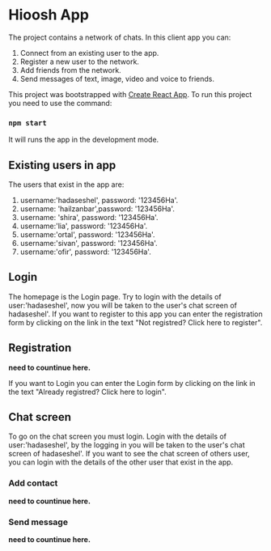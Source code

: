 # Hioosh App

The project contains a network of chats. In this client app you can:
1. Connect from an existing user to the app.
2. Register a new user to the network.
3. Add friends from the network.
4. Send messages of text, image, video and voice to friends.

This project was bootstrapped with [Create React App](https://github.com/facebook/create-react-app).
To run this project you need to use the command:
### `npm start`

It will runs the app in the development mode.

## Existing users in app
The users that exist in the app are:
1. username:'hadaseshel', password: '123456Ha'.
2. username: 'hailzanbar',password: '123456Ha'.
3. username: 'shira', password: '123456Ha'.
4. username:'lia', password: '123456Ha'.
5. username:'ortal', password: '123456Ha'.
6. username:'sivan', password: '123456Ha'.
7. username:'ofir', password: '123456Ha'.

## Login
The homepage is the Login page.
Try to login with the details of user:'hadaseshel', now you will be taken to the user's chat screen of hadaseshel'.
If you want to register to this app you can enter the registration form by clicking on the link in the text "Not registred? Click here to register".


## Registration
**need to countinue here.**

If you want to Login you can enter the Login form by clicking on the link in the text "Already registred? Click here to login".

## Chat screen
To go on the chat screen you must login. Login with the details of user:'hadaseshel', by the logging in you will be taken to the user's chat screen of hadaseshel'.
If you want to see the chat screen of others user, you can login with the details of the other user that exist in the app.

### Add contact
**need to countinue here.**

### Send message
**need to countinue here.**



